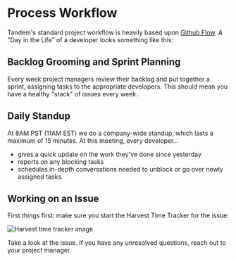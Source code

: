 Process Workflow
========

Tandem's standard project workflow is heavily based upon [Github Flow](https://guides.github.com/introduction/flow/). A "Day in the Life" of a developer looks something like this:

## Backlog Grooming and Sprint Planning

Every week project managers review their backlog and put together a sprint, assigning tasks to the appropriate developers. This should mean you have a healthy "stack" of issues every week.

## Daily Standup

At 8AM PST (11AM EST) we do a company-wide standup, which lasts a maximum of 15 minutes. At this meeting, every developer...

* gives a quick update on the work they've done since yesterday
* reports on any blocking tasks
* schedules in-depth conversations needed to unblock or go over newly assigned tasks.

## Working on an Issue

First things first: make sure you start the Harvest Time Tracker for the issue:

![Harvest time tracker image](/images/harvest-time-tracking.png "Harvest Time Tracker")

Take a look at the issue. If you have any unresolved questions, reach out to your
project manager.
